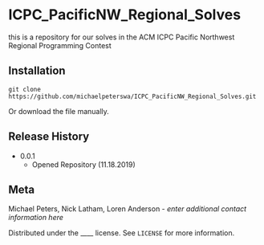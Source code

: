 # ICPC_PacificNW_Regional_Solves
this is a repository for our solves in the ACM ICPC Pacific Northwest Regional Programming Contest
> 
## Installation
```
git clone https://github.com/michaelpeterswa/ICPC_PacificNW_Regional_Solves.git
```
Or download the file manually.
## Release History
* 0.0.1
   * Opened Repository (11.18.2019)
## Meta
Michael Peters, Nick Latham, Loren Anderson - *enter additional contact information here*

Distributed under the ____ license. See ``LICENSE`` for more information.